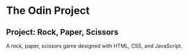 # The Odin Project

## Project: Rock, Paper, Scissors

A rock, paper, scissors game designed with HTML, CSS, and JavaScript.